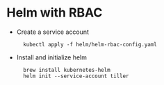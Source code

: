 # Helm with RBAC

- Create a service account

        kubectl apply -f helm/helm-rbac-config.yaml

- Install and initialize helm

        brew install kubernetes-helm
        helm init --service-account tiller
